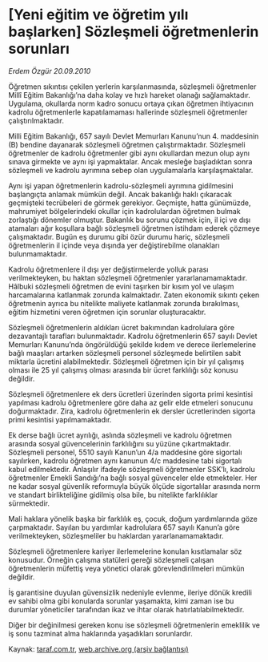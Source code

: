 # [Yeni eğitim ve öğretim yılı başlarken] Sözleşmeli öğretmenlerin sorunları

*Erdem Özgür 20.09.2010*

<div class="yazi"><p>Öğretmen sıkıntısı çekilen yerlerin karşılanmasında, sözleşmeli öğretmenler Millî Eğitim Bakanlığı’na daha kolay ve hızlı hareket olanağı sağlamaktadır. Uygulama, okullarda norm kadro sonucu ortaya çıkan öğretmen ihtiyacının kadrolu öğretmenlerle kapatılamaması hallerinde sözleşmeli öğretmenler çalıştırılmaktadır.</p>
<p>Milli Eğitim Bakanlığı, 657 sayılı Devlet Memurları Kanunu’nun 4. maddesinin (B) bendine dayanarak sözleşmeli öğretmen çalıştırmaktadır. Sözleşmeli öğretmenler de kadrolu öğretmenler gibi aynı okullardan mezun olup aynı sınava girmekte ve aynı işi yapmaktalar. Ancak mesleğe başladıktan sonra sözleşmeli ve kadrolu ayrımına sebep olan uygulamalarla karşılaşmaktalar. </p>
<p>Aynı işi yapan öğretmenlerin kadrolu-sözleşmeli ayrımına gidilmesini başlangıçta anlamak mümkün değil. Ancak bakanlığı haklı çıkaracak geçmişteki tecrübeleri de görmek gerekiyor. Geçmişte, hatta günümüzde, mahrumiyet bölgelerindeki okullar için kadrolulardan öğretmen bulmak zorlaştığı dönemler olmuştur. Bakanlık bu sorunu çözmek için, il içi ve dışı atamaları ağır koşullara bağlı sözleşmeli öğretmen istihdam ederek çözmeye çalışmaktadır. Bugün eş durumu gibi özür durumu hariç, sözleşmeli öğretmenlerin il içinde veya dışında yer değiştirebilme olanakları bulunmamaktadır.</p>
<p>Kadrolu öğretmenlere il dışı yer değiştirmelerde yolluk parası verilmekteyken, bu haktan sözleşmeli öğretmenler yararlanamamaktadır. Hâlbuki sözleşmeli öğretmen de evini taşırken bir kısım yol ve ulaşım harcamalarına katlanmak zorunda kalmaktadır. Zaten ekonomik sıkıntı çeken öğretmenin ayrıca bu nitelikte maliyete katlanmak zorunda bırakılması, eğitim hizmetini veren öğretmen için sorunlar oluşturacaktır. </p>
<p>Sözleşmeli öğretmenlerin aldıkları ücret bakımından kadrolulara göre dezavantajlı tarafları bulunmaktadır. Kadrolu öğretmenlerin 657 sayılı Devlet Memurları Kanunu’nda öngörüldüğü şekilde kıdem ve derece ilerlemelerine bağlı maaşları artarken sözleşmeli personel sözleşmede belirtilen sabit miktarla ücretini alabilmektedir. Sözleşmeli öğretmen için bir yıl çalışmış olması ile 25 yıl çalışmış olması arasında bir ücret farklılığı söz konusu değildir. </p>
<p>Sözleşmeli öğretmenlere ek ders ücretleri üzerinden sigorta primi kesintisi yapılması kadrolu öğretmenlere göre daha az gelir elde etmeleri sonucunu doğurmaktadır. Zira, kadrolu öğretmenlerin ek dersler ücretlerinden sigorta primi kesintisi yapılmamaktadır. </p>
<p>Ek derse bağlı ücret ayrılığı, aslında sözleşmeli ve kadrolu öğretmen arasında sosyal güvencelerinin farklılığını su yüzüne çıkartmaktadır. Sözleşmeli personel, 5510 sayılı Kanun’un 4/a maddesine göre sigortalı sayılırken, kadrolu öğretmen aynı kanunun 4/c maddesine tabi sigortalı kabul edilmektedir. Anlaşılır ifadeyle sözleşmeli öğretmenler SSK’lı, kadrolu öğretmenler Emekli Sandığı’na bağlı sosyal güvenceler elde etmekteler. Her ne kadar sosyal güvenlik reformuyla büyük ölçüde sigortalılar arasında norm ve standart birlikteliğine gidilmiş olsa bile, bu nitelikte farklılıklar sürmektedir. </p>
<p>Mali haklara yönelik başka bir farklılık eş, çocuk, doğum yardımlarında göze çarpmaktadır. Sayılan bu yardımlar kadrolulara 657 sayılı Kanun’a göre verilmekteyken, sözleşmeliler bu haklardan yararlanamamaktadır.</p>
<p>Sözleşmeli öğretmenlere kariyer ilerlemelerine konulan kısıtlamalar söz konusudur. Örneğin çalışma statüleri gereği sözleşmeli çalışan öğretmenlerin müfettiş veya yönetici olarak görevlendirilmeleri mümkün değildir.<b> </b></p>
<p>İş garantisine duyulan güvensizlik nedeniyle evlenme, ileriye dönük kredili ev sahibi olma gibi konularda sorunlar yaşamakta, kimi zaman ise bu durumlar yöneticiler tarafından ikaz ve ihtar olarak hatırlatılabilmektedir.<b> </b></p>
<p>Diğer bir değinilmesi gereken konu ise sözleşmeli öğretmenlerin emeklilik ve iş sonu tazminat alma haklarında yaşadıkları sorunlardır.</p></div>

Kaynak: [taraf.com.tr](http://www.taraf.com.tr:80/erdem-ozgur/makale-yeni-egitim-ve-ogretim-yili-baslarken.htm), [web.archive.org (arşiv bağlantısı)](http://web.archive.org/web/20101023121418/http://www.taraf.com.tr:80/erdem-ozgur/makale-yeni-egitim-ve-ogretim-yili-baslarken.htm)
